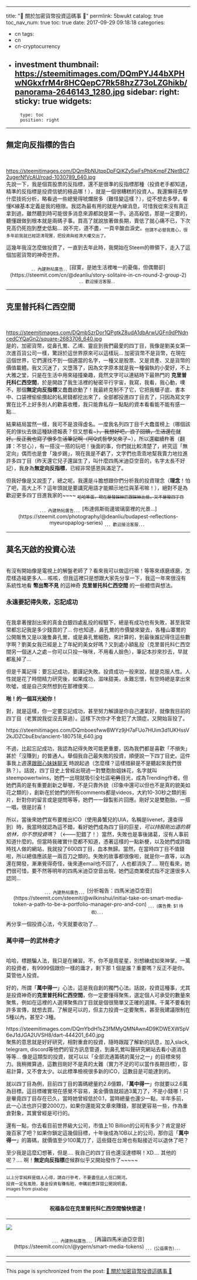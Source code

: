 
---
title: "🙈 關於加密貨幣投資這碼事 🙈"
permlink: 5bwukt
catalog: true
toc_nav_num: true
toc: true
date: 2017-09-29 09:18:18
categories:
- cn
tags:
- cn
- cn-cryptocurrency
- investment
thumbnail: https://steemitimages.com/DQmPYJ44bXPHwNGkxfrM4r8HCQepC7Rk58hzZ73oLZGhikb/panorama-2646143_1280.jpg
sidebar:
    right:
        sticky: true
widgets:
    -
        type: toc
        position: right
---


## 無定向反指標的告白

<br><div class="pull-left">https://steemitimages.com/DQmRbNUtppDpFQiKZy5wFsPhbKmpFZNetBC72ugerNfVcAU/road-1030789_640.jpg</div>先說一下，我是個買股票的反指標，還不是很準的反指標那種（投資老手都知道，精準的反指標是投資信號的極品哪！），就是一個很糟糕的投資人。我還懶得去學什麼技術分析，略看過一些總覺得唬爛居多（難怪變這樣？），從不想去多學，看懂K線基本定義是我的極限。我認為最有用的就是內線消息，可惜我從來沒有真正拿到過，雖然聽到時可能很多消息來源都說是第一手。追高殺低，那是一定要的，聽懂跟做到根本就是兩碼子事。買高了就說放著做長期，賣低了就心痛不已，下次見高仍死抱到歷史低點... 說不完，道不盡，一頁辛酸血淚史。<sub>但請不必替我擔心，很多年前我就已經認清現實，把投資與經濟大權交出了。</sub>

這幾年我沒怎麼做投資了，一直到去年此時，我開始在Steem的帶領下，走入了這個加密貨幣的神奇世界。

<center><sub>．．內建熱帖廣告．．</sub>[寂寞，是她生活裡唯一的憂傷，但偶爾卻](https://steemit.com/cn/@deanliu/story-solitaire-in-cn-round-2-group-2) <sub>．．歡迎接洽客服．．</sub></center>

*****

## 克里普托科仁西空間

<br><div class="pull-left">https://steemitimages.com/DQmbSzrDor1QPgtkZ8udA1dbArwUGFn9dPNdncedCYQaGn2/square-2683706_640.jpg</div>是的，加密貨幣，從鼻孔鶯、乙烯、靈庇到我們最愛的四丁目，我像是劉美女第一次進百貨公司一樣，驚訝於這世界原來可以這樣玩... 加密貨幣不是貨幣，在現在這個世界，它們還找不到一個適當的名字，一種又是股票、又是資產、又是貨幣的價值載體。我又沉迷了，又墮落了，因為文字原本就是我一種偏執的小愛好，不上大雅之堂，只是在生活中用來碰撞樂趣，竟然文字可以連結時下最熱門的 **克里普托科仁西空間**，於是開啟了我生活裡的秘密平行宇宙，我寫，我看，我心動，噢不，那個**無定向反指標**又蠢蠢欲動了！我最終克制不了它，它把我櫃子底、書本中、口袋裡偷偷攢起的私房錢都挖出來了，全部都投進四丁目去了，只因為寫文字實在比不上好多別人的歡喜收穫，我只能靠私存一點點的資本看看能不能有感一點... 

結果結局當然一樣，我可不是浪得虛名。一度我名列四丁目千大蠢蛋榜上（哪個該死的傢伙去做這種缺德報表？但又想看~~~），我想好吧，浪子回頭，生活還在就好。反正我也寫了很多生活筆記啊（阿Q式哲學又來了~~~），所以還繼續杵著（翻譯：不甘心），有一搭沒一搭的玩吧！後面的事，你們就比較清楚了，終究這「無定向」偶而也是會「幾步踢」，現在我是不虧了，文字們也乖乖地幫我賣力地拉進許多四丁目（昨天還它兒子還誕生了，叫什麼四馬米迪亞空音的，名字太長不好記），我身為**無定向反指標**，已經非常感恩與滿足了。

但我好像是又說歪了，總之呢，我還是斗膽想跟你們分析我的投資理念（**理念**！怕了吧，高大上不？這年頭就是要講究用語才能顯示地位與革弔嘛！），絕對不是為歡迎更多四丁目進我家的~~~~ <sub><del>哈哈笨蛋，現在是發誒絲匹跟誒絲比低，又不是發四丁目</del></sub>

<center><sub>．．．內建熱帖廣告．．．</sub>[布達佩斯街邊玻璃窗裡的光景...](https://steemit.com/photography/@deanliu/budapest-reflections-myeuropaplog-series) <sub>．．．歡迎接洽客服．．．</sub></center>

*****

## 莫名天啟的投資心法

<br>有沒有開始像是電視上的解盤老師了？看來我可以做這行嘛！等等來琢磨琢磨，怎麼樣造福更多人... 咳咳，但我這裡只是想跟大家先分享一下，我這一年來很沒有系統性地看 **幣出幣不見** 的這神奇 **克里普托科仁西空間** 的一些體悟與想法。

### 永遠要記得失敗，忘記成功

<br>在我拿著搜刮出來的真金白銀四處亂投的經驗下，總是有成功也有失敗，甚至我常常都忘記我是多少錢買的了... 你也知道，鼻孔鶯的市價變來變去，各種山寨鶯的公開販售又是以幾隻鼻孔鶯，或是鼻孔鶯細胞，來計算的，到最後誰記得住這些數字啊？劉美女我已經是上了年紀的美女好嗎？又到處小額亂投（克里普托科仁西空間另一個迷人之處－你可以只投一咪咪，不用看人臉色），筆記本抄來抄去，早就都亂掉了... 

但是千萬記得：要忘記成功，要謹記失敗。投資成功一般來說，就是克服人性。人性就是花了時間精力研究後，如果成功，滋味甜美，永難忘懷，有空時總是拿出來吹噓，或是自己突然想到在那裡傻笑....

**啪！的一個耳光給你！**

對，就是這樣，你一定要忘記成功，甚至努力解讀是你自己運氣好，就像我目前的四丁目（老實說我從沒去算過）。這樣下次你才不會犯了大頭症，又開始盲投了。

<div class="pull-left">https://steemitimages.com/DQmboesfwwBWYz9jH7aFUo7HUim3d1UKHssV2kJDZCbuEbv/ancient-1807518_640.jpg</div>

不過，比起忘記成功，我認為記得失敗可能更重要，因為我們都是喜歡「不損失」甚於「沒賺到」的普通人。舉個我自己最失敗的投資，順便說一下四丁目史。這件事我上週還[跟甜心妹妹聊天](https://steemit.com/meetup/@catwomanteresa/the-first-major-taipei-steemit-meetup-steemit) 時說起過（怎麼樣？這樣措辭是不是聽起來我們很熟？）。話說，四丁目史上曾經出現過一對雙胞胎姐妹花，名字就叫steempowertwins，她們一出現就吸引全社區<del>宅男</del>目光，成為Trending作者。但她們真的是有重要創新之舉喔，不是只靠外貌（印象中還可以但也不是真的貌美如花之類的），創新在於她們的所有comments都是videos，大約10-30秒之類的影片，針對你的留言或是提問等等，她們一一錄製影片回應。剛好又是雙胞胎，一搭一唱，很是討喜！

所以，當後來她們宣布要推出ICO（使用鼻蟹兒的UIA，名稱是livenet，還查得到）時，我當時就認為這不錯，看好她們成為四丁目的巨星，*可以持股剛出道的蔡依林，你不想投資嗎*？（<---犯錯了！）當然，失敗也是事後諸葛，沒有人事前知道什麼的。但當時我確實什麼都不知道，憑著這樣的一點新梗，以及她們或許臨時找人做的網站，我就投了600四丁目，血本無歸。當然，在當時四丁目不值錢啦，所以總值應該是一兩百刀之類的。失敗的故事都很像啦，就是你一直等，以為還在開發，漸漸覺得奇怪，後來連email也不回了，人也都消失了.... 現在看來，她們很可惜，要不然等明年的四馬米迪亞空音出現，她們這商業模式指不定還很多人認同... 

<center><sub>．．．內建熱帖廣告．．．</sub>[分析報告：四馬米迪亞空音](https://steemit.com/steemit/@wilkinshui/initial-take-on-smart-media-token-a-path-to-be-a-portfolio-manager-pro-and-con) <sub>．．．(廣告費: $1 待收)．．．</sub></center>

再分享一個投資心法，今天就要收功了...

### 萬中得一的武林奇才

<br>哈哈，標題騙人法，我只是在練習。不，你不是周星星，別想練成如來神掌。一萬的投資者，有9999個跟你一樣的庸才，剩下那 1 個是誰？重要嗎？反正不是你。莫管他人投資。

好的，所謂「**萬中得一**」心法，這是我自創的獨門心法。話說，投資這種事，尤其是投資神奇的**克里普托科仁西空間**，你一定要懂得聚焦，選定個人可承受的數量來聚焦，例如在這裡的人選擇聚焦四丁目就是個很簡單又正確的選擇。千萬不要看到許多宣傳，就想去買。了解是可以的，但主力投資一定要聚焦，甚至我建議限制在5種以內，甚至2-3種。

<div class="pull-left">https://steemitimages.com/DQmYbdH1sZ3fMMyQMNAwn4D9KDWEXWSpV6eJ1dJGA2UVSH8/dart-444201_640.jpg</div>
聚焦的意思就是好好研究，相對重倉的投資，隨時跟蹤了解新的訊息，加入slack, telegram, discord等他們的官方訊息管道，到鼻孔鶯叫聲研究網站去看小道消息等等...  像是這類型的投資，就可以以「全部流通籌碼的萬分之一」的目標來努力。我稍微算過，這數目剛好不是真的太難（實力不足的可以當作長期目標），容易計算，又不會太少。以此標準檢視很多新的ICO，這數目是可能達到的。

就以四丁目為例，目前四丁目的籌碼總量約2.6億顆，「**萬中得一**」你就要以2.6萬為目標。這目標確實現在感覺不容易，美金價值就超過3萬刀了，不是小錢哪！只是畢竟四丁目存在已久，當時她曾經低於0.1，當時總量也還少一點，半年多前，此一心法也許只要2000刀，如果你還能寫文章來賺錢，那就更容易一些，作為重倉對象，其實曾經是可行的。

還有一點，你去看目前世界級大公司，市值上10 Billion的公司有多少？肯定是好幾百家了吧？如果你鎖定這幾個目標，十年後成為10B以上的公司，那你這「**萬中得一**」的籌碼，就價值至少100萬刀了，這些錢在台灣也有點接近可以退休了吧？

至少我是這麼幻想著，但是.... 我自己的四丁目也還沒達標啊！XD.... 其他的呢？.... 啊！**無定向反指標**症候群似乎又開始發作了~~~~~

*****

<sub>以上分享純粹是個人心得，請自行參考，不要盡信此人信口開河。<br>投資一定有風險，基金投資有賺有賠，申購前應詳閱公開說明書。<br>images from pixabay</sub>

*****

#### <center>祝福各位在克里普托科仁西空間愉快悠遊！</center>

*****

![](https://steemitimages.com/DQmPYJ44bXPHwNGkxfrM4r8HCQepC7Rk58hzZ73oLZGhikb/panorama-2646143_1280.jpg)

<center><sub>．．．內建熱帖廣告．．．</sub>[再論四馬米迪亞空音](https://steemit.com/cn/@ygern/smart-media-tokens) <sub>．．．(公益廣告)．．．</sub></center>

*****

- - -

This page is synchronized from the post: [🙈 關於加密貨幣投資這碼事 🙈](https://steemit.com/@deanliu/5bwukt)
